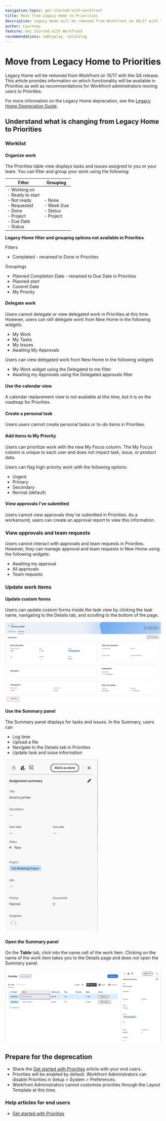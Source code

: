 ```yaml
---
navigation-topic: get-started-with-workfront
title: Move from Legacy Home to Priorities
description: Legacy Home will be removed from Workfront on 10/17 with the Q4 release. This article provides information on which functionality will be available in Priorities as well as recommendations for Workfront administrators moving users to Priorities. 
author: Courtney
feature: Get Started with Workfront
recommendations: noDisplay, noCatalog
---
```


# Move from Legacy Home to Priorities

Legacy Home will be removed from Workfront on 10/17 with the Q4 release. This article provides information on which functionality will be available in Priorities as well as recommendations for Workfront administrators moving users to Priorities. 

For more information on the Legacy Home deprecation, see the [Legacy Home Deprecation Guide](/help/quicksilver/product-announcements/announcements/legacy-home-deprecation.md).

## Understand what is changing from Legacy Home to Priorities

### Worklist

#### Organize work

The Priorities table view displays tasks and issues assigned to you or your team. You can filter and group your work using the following:

| **Filter** | **Grouping** |
|------------|-----------|
| - Working on <br> - Ready to start <br> - Not ready <br> - Requested <br> - Done <br> - Project <br> - Due Date <br> - Status | - None <br> - Week Due  <br> - Status <br> - Project |


**Legacy Home filter and grouping options not available in Priorities**

Filters

* Completed - renamed to Done in Priorities

Groupings

* Planned Completion Date - renamed to Due Date in Priorities
* Planned start 
* Commit Date 
* My Priority 

#### Delegate work

Users cannot delegate or view delegated work in Priorities at this time. However, users can still delegate work from New Home in the following widgets:

* My Work
* My Tasks
* My Issues
* Awaiting My Approvals

Users can view delegated work from New Home in the following widgets

* My Work widget using the Delegated to me filter
* Awaiting my Approvals using the Delegated approvals filter

#### Use the calendar view

A calendar replacement view is not available at this time, but it is on the roadmap for Priorities.

#### Create a personal task

Users users cannot create personal tasks or to-do items in Priorities.

#### Add items to My Priority

Users can prioritize work with the new My Focus column. The My Focus column is unique to each user and does not impact task, issue, or product data. 

Users can flag high-priority work with the following options: 

* Urgent 
* Primary 
* Secondary 
* Normal (default) 

#### View approvals I've submitted

Users cannot view approvals they've submitted in Priorities. As a workaround, users can create an approval report to view this information. 

### View approvals and team requests

Users cannot interact with approvals and team requests in Priorities. However, they can manage approval and team requests in New Home using the following widgets:

* Awaiting my approval
* All approvals
* Team requests 

### Update work items

#### Update custom forms

Users can update custom forms inside the task view by clicking the task name, navigating to the Details tab, and scrolling to the bottom of the page.

![](assets/custom-form-priorities.png)

#### Use the Summary panel

The Summary panel displays for tasks and issues. In the Summary, users can

* Log time
* Upload a file
* Navigate to the Details tab in Priorities
* Update task and issue information

![](assets/assignments-summary.png)

<!--Can admins customize this? It looks different from the task/issue summary in other areas. -->

#### Open the Summary panel

On the **Table** tab, click into the name cell of the work item. Clicking on the name of the work item takes you to the Details page and does not open the Summary panel. 

![](assets/open-summary-priorities.png)


## Prepare for the deprecation

* Share the [Get started with Priorities](/help/quicksilver/workfront-basics/priorities/get-started-with-priorities.md) article with your end users. 
* Priorities will be enabled by default. Workfront Administrators can disable Priorities in Setup > System > Preferences. 
* Workfront Administrators cannot customize priorities through the Layout Template at this time.

### Help articles for end users

* [Get started with Priorities](/help/quicksilver/workfront-basics/priorities/get-started-with-priorities.md)